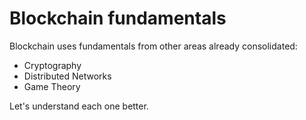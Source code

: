 # Blockchain fundamentals

Blockchain uses fundamentals from other areas already consolidated:

* Cryptography  
* Distributed Networks  
* Game Theory

Let's understand each one better.

